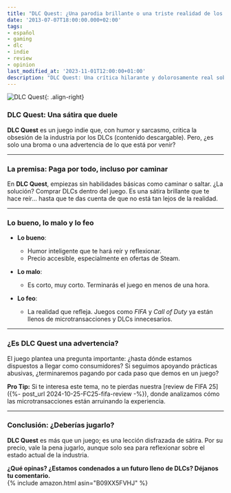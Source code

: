 ```yaml
---
title: "DLC Quest: ¿Una parodia brillante o una triste realidad de los videojuegos?"
date: '2013-07-07T18:00:00.000+02:00'
tags:
- español
- gaming
- dlc
- indie
- review
- opinion
last_modified_at: '2023-11-01T12:00:00+01:00'
description: "DLC Quest: Una crítica hilarante y dolorosamente real sobre la industria de los videojuegos. ¿Es este el futuro que queremos?"
---
```


![DLC Quest](https://example.com/dlc-quest.jpg){: .align-right}

### DLC Quest: Una sátira que duele

**DLC Quest** es un juego indie que, con humor y sarcasmo, critica la obsesión de la industria por los DLCs (contenido descargable). Pero, ¿es solo una broma o una advertencia de lo que está por venir?

---

### La premisa: Paga por todo, incluso por caminar

En **DLC Quest**, empiezas sin habilidades básicas como caminar o saltar. ¿La solución? Comprar DLCs dentro del juego. Es una sátira brillante que te hace reír... hasta que te das cuenta de que no está tan lejos de la realidad.

---

### Lo bueno, lo malo y lo feo

- **Lo bueno**:  
  - Humor inteligente que te hará reír y reflexionar.  
  - Precio accesible, especialmente en ofertas de Steam.  

- **Lo malo**:  
  - Es corto, muy corto. Terminarás el juego en menos de una hora.  

- **Lo feo**:  
  - La realidad que refleja. Juegos como *FIFA* y *Call of Duty* ya están llenos de microtransacciones y DLCs innecesarios.

---

### ¿Es DLC Quest una advertencia?

El juego plantea una pregunta importante: ¿hasta dónde estamos dispuestos a llegar como consumidores? Si seguimos apoyando prácticas abusivas, ¿terminaremos pagando por cada paso que demos en un juego?

**Pro Tip:** Si te interesa este tema, no te pierdas nuestra [review de FIFA 25]({%- post_url 2024-10-25-FC25-fifa-review -%}), donde analizamos cómo las microtransacciones están arruinando la experiencia.

---

### Conclusión: ¿Deberías jugarlo?

**DLC Quest** es más que un juego; es una lección disfrazada de sátira. Por su precio, vale la pena jugarlo, aunque solo sea para reflexionar sobre el estado actual de la industria.

**¿Qué opinas? ¿Estamos condenados a un futuro lleno de DLCs? Déjanos tu comentario.**  
{% include amazon.html asin="B09XX5FVHJ" %}

